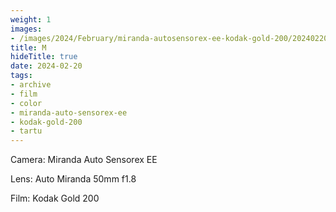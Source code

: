 ```yaml
---
weight: 1
images:
- /images/2024/February/miranda-autosensorex-ee-kodak-gold-200/20240220-R1-00567-011A.jpg
title: M
hideTitle: true
date: 2024-02-20
tags:
- archive
- film
- color
- miranda-auto-sensorex-ee
- kodak-gold-200
- tartu
---
```


Camera: Miranda Auto Sensorex EE

Lens: Auto Miranda 50mm f1.8

Film: Kodak Gold 200